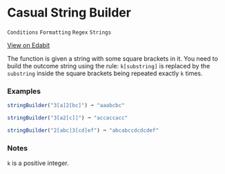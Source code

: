 # Casual String Builder

`Conditions` `Formatting` `Regex` `Strings`

[View on Edabit](https://edabit.com/challenge/vZ5fXMmqfzXQ5dQBv)

The function is given a string with some square brackets in it. You need to build the outcome string using the rule: `k[substring]` is replaced by the `substring` inside the square brackets being repeated exactly `k` times.

### Examples

```js
stringBuilder("3[a]2[bc]") ➞ "aaabcbc"

stringBuilder("3[a2[c]]") ➞ "accaccacc"

stringBuilder("2[abc]3[cd]ef") ➞ "abcabccdcdcdef"
```

### Notes

`k` is a positive integer.
